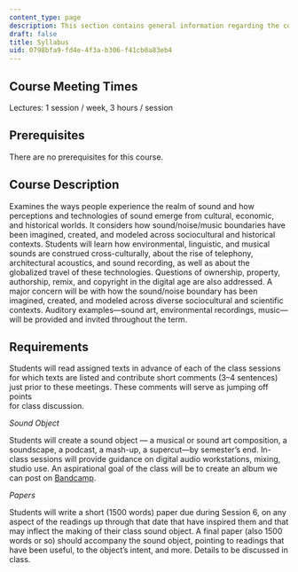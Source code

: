 ```yaml
---
content_type: page
description: This section contains general information regarding the course.
draft: false
title: Syllabus
uid: 0798bfa9-fd4e-4f3a-b306-f41cb0a83eb4
---
```

## Course Meeting Times

Lectures: 1 session / week, 3 hours / session

## Prerequisites

There are no prerequisites for this course.

## Course Description

Examines the ways people experience the realm of sound and how perceptions and technologies of sound emerge from cultural, economic, and historical worlds. It considers how sound/noise/music boundaries have been imagined, created, and modeled across sociocultural and historical contexts. Students will learn how environmental, linguistic, and musical sounds are construed cross-culturally, about the rise of telephony, architectural acoustics, and sound recording, as well as about the globalized travel of these technologies. Questions of ownership, property, authorship, remix, and copyright in the digital age are also addressed. A major concern will be with how the sound/noise boundary has been imagined, created, and modeled across diverse sociocultural and scientific contexts. Auditory examples—sound art, environmental recordings, music—will be provided and invited throughout the term.

## Requirements

Students will read assigned texts in advance of each of the class sessions for which texts are listed and contribute short comments (3–4 sentences) just prior to these meetings. These comments will serve as jumping off points      
for class discussion.

*Sound Object*

Students will create a sound object — a musical or sound art composition, a soundscape, a podcast, a mash-up, a supercut—by semester’s end. In-class sessions will provide guidance on digital audio workstations, mixing, studio use. An aspirational goal of the class will be to create an album we can post on [Bandcamp](https://bandcamp.com/).

*Papers*

Students will write a short (1500 words) paper due during Session 6, on any aspect of the readings up through that date that have inspired them and that may inflect the making of their class sound object. A final paper (also 1500 words or so) should accompany the sound object, pointing to readings that have been useful, to the object’s intent, and more. Details to be discussed in class.